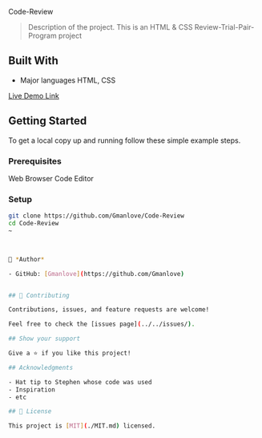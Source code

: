 Code-Review

> Description of the project.
This is an HTML & CSS Review-Trial-Pair-Program project

## Built With
- Major languages HTML, CSS

[Live Demo Link](https://github.com/Gmanlove/Code-Review)


## Getting Started

To get a local copy up and running follow these simple example steps.

### Prerequisites
Web Browser
Code Editor
### Setup
~~~bash
git clone https://github.com/Gmanlove/Code-Review
cd Code-Review
~



👤 *Author*

- GitHub: [Gmanlove](https://github.com/Gmanlove)


## 🤝 Contributing

Contributions, issues, and feature requests are welcome!

Feel free to check the [issues page](../../issues/).

## Show your support

Give a ⭐️ if you like this project!

## Acknowledgments

- Hat tip to Stephen whose code was used
- Inspiration
- etc

## 📝 License

This project is [MIT](./MIT.md) licensed.